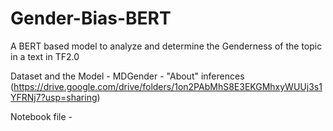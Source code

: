 # Gender-Bias-BERT
A BERT based model to analyze and determine the Genderness of the topic in a text in TF2.0

Dataset and the Model - MDGender - "About" inferences (https://drive.google.com/drive/folders/1on2PAbMhS8E3EKGMhxyWUUj3s1YFRNj7?usp=sharing) 

Notebook file - 
